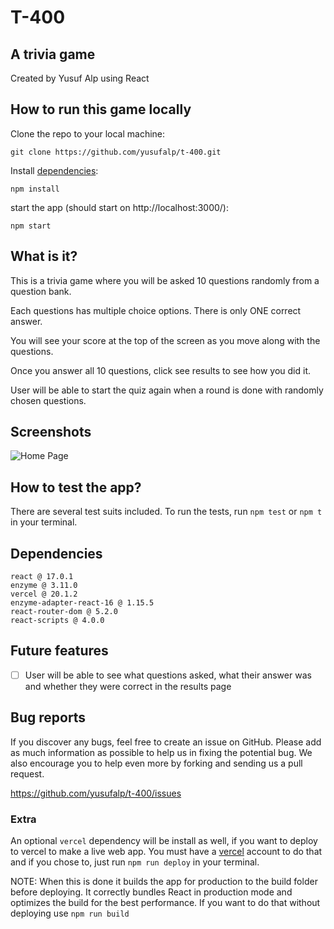 # T-400

## A trivia game

Created by Yusuf Alp using React

## How to run this game locally

Clone the repo to your local machine:

```
git clone https://github.com/yusufalp/t-400.git
```

Install [dependencies](#dependencies):

```
npm install
```

start the app (should start on http://localhost:3000/):

```
npm start
```

## What is it?

This is a trivia game where you will be asked 10 questions randomly from a question bank. 

Each questions has multiple choice options. There is only ONE correct answer.

You will see your score at the top of the screen as you move along with the questions.

Once you answer all 10 questions, click see results to see how you did it.

User will be able to start the quiz again when a round is done with randomly chosen questions.

## Screenshots
![Home Page](https://i.ibb.co/X5Kv5FG/home-page.png)

## How to test the app?

There are several test suits included. To run the tests, run `npm test` or `npm t` in your terminal.

## Dependencies

```
react @ 17.0.1
enzyme @ 3.11.0
vercel @ 20.1.2
enzyme-adapter-react-16 @ 1.15.5
react-router-dom @ 5.2.0
react-scripts @ 4.0.0
```

## Future features

- [ ] User will be able to see what questions asked, what their answer was and whether they were correct in the results page


## Bug reports

If you discover any bugs, feel free to create an issue on GitHub. Please add as much information as
possible to help us in fixing the potential bug. We also encourage you to help even more by forking and
sending us a pull request.

https://github.com/yusufalp/t-400/issues


### Extra

An optional `vercel` dependency will be install as well, if you want to deploy to vercel to make a live web app. You must have a [vercel](https://vercel.com/) account to do that and if you chose to, just run `npm run deploy` in your terminal.

NOTE: When this is done it builds the app for production to the build folder before deploying. It correctly bundles React in production mode and optimizes the build for the best performance. If you want to do that without deploying use `npm run build`

